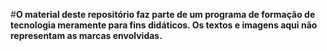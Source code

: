 #**O material deste repositório faz parte de um programa de formação de tecnologia meramente para fins didáticos. Os textos e imagens aqui não representam as marcas envolvidas.**   
